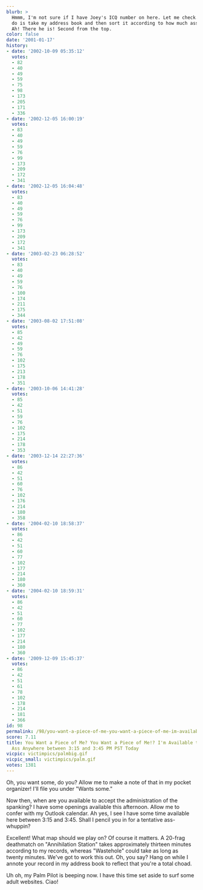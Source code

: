 ```yaml
---
blurb: >
  Hmmm, I'm not sure if I have Joey's ICQ number on here. Let me check. What I can
  do is take my address book and then sort it according to how much ass everyone munches.
  Ah! There he is! Second from the top.
color: false
date: '2001-01-17'
history:
- date: '2002-10-09 05:35:12'
  votes:
  - 82
  - 40
  - 49
  - 59
  - 75
  - 98
  - 173
  - 205
  - 171
  - 336
- date: '2002-12-05 16:00:19'
  votes:
  - 83
  - 40
  - 49
  - 59
  - 76
  - 99
  - 173
  - 209
  - 172
  - 341
- date: '2002-12-05 16:04:48'
  votes:
  - 83
  - 40
  - 49
  - 59
  - 76
  - 99
  - 173
  - 209
  - 172
  - 341
- date: '2003-02-23 06:28:52'
  votes:
  - 83
  - 40
  - 49
  - 59
  - 76
  - 100
  - 174
  - 211
  - 175
  - 344
- date: '2003-08-02 17:51:08'
  votes:
  - 85
  - 42
  - 49
  - 59
  - 76
  - 102
  - 175
  - 213
  - 178
  - 351
- date: '2003-10-06 14:41:28'
  votes:
  - 85
  - 42
  - 51
  - 59
  - 76
  - 102
  - 175
  - 214
  - 178
  - 353
- date: '2003-12-14 22:27:36'
  votes:
  - 86
  - 42
  - 51
  - 60
  - 76
  - 102
  - 176
  - 214
  - 180
  - 358
- date: '2004-02-10 18:58:37'
  votes:
  - 86
  - 42
  - 51
  - 60
  - 77
  - 102
  - 177
  - 214
  - 180
  - 360
- date: '2004-02-10 18:59:31'
  votes:
  - 86
  - 42
  - 51
  - 60
  - 77
  - 102
  - 177
  - 214
  - 180
  - 360
- date: '2009-12-09 15:45:37'
  votes:
  - 86
  - 42
  - 51
  - 61
  - 78
  - 102
  - 178
  - 214
  - 181
  - 366
id: 98
permalink: /98/you-want-a-piece-of-me-you-want-a-piece-of-me-im-available-to-kick-your-ass-anywhere-between-315-and-345-pm-pst-today/
score: 7.11
title: You Want a Piece of Me? You Want a Piece of Me!? I'm Available to Kick Your
  Ass Anywhere between 3:15 and 3:45 PM PST Today
vicpic: victimpics/palmbig.gif
vicpic_small: victimpics/palm.gif
votes: 1381
---
```


Oh, you want some, do you? Allow me to make a note of that in my pocket
organizer! I'll file you under "Wants some."

Now then, when are you available to accept the administration of the
spanking? I have some openings available this afternoon. Allow me to
confer with my Outlook calendar. Ah yes, I see I have some time
available here between 3:15 and 3:45. Shall I pencil you in for a
tentative ass-whuppin?

Excellent! What map should we play on? Of course it matters. A 20-frag
deathmatch on "Annihilation Station" takes approximately thirteen
minutes according to my records, whereas "Wastehole" could take as long
as twenty minutes. We've got to work this out. Oh, you say? Hang on
while I annote your record in my address book to reflect that you're a
total choad.

Uh oh, my Palm Pilot is beeping now. I have this time set aside to surf
some adult websites. Ciao!
